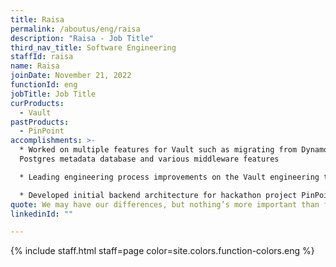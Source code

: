 ```yaml
---
title: Raisa
permalink: /aboutus/eng/raisa
description: "Raisa - Job Title"
third_nav_title: Software Engineering
staffId: raisa
name: Raisa
joinDate: November 21, 2022
functionId: eng
jobTitle: Job Title
curProducts:
  - Vault
pastProducts:
  - PinPoint
accomplishments: >-
  * Worked on multiple features for Vault such as migrating from DynamoDB to a
  Postgres metadata database and various middleware features

  * Leading engineering process improvements on the Vault engineering team such as engineering learning sessions, tech debt trackers, and cleaner log prefix nomenclature

  * Developed initial backend architecture for hackathon project PinPoint 
quote: We may have our differences, but nothing’s more important than family.
linkedinId: ""

---
```


{% include staff.html staff=page color=site.colors.function-colors.eng %}
